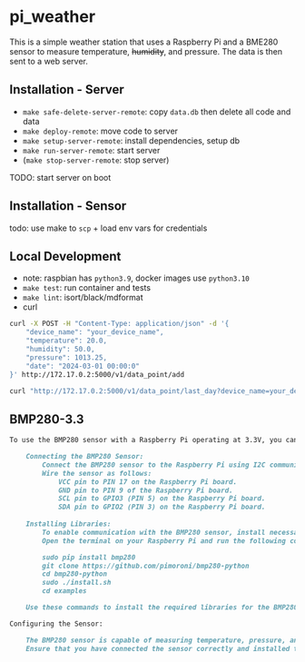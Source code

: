 # pi_weather

This is a simple weather station that uses a Raspberry Pi and a BME280 sensor to measure temperature, ~~humidity~~, and pressure. The data is then sent to a web server.

## Installation - Server

* `make safe-delete-server-remote`: copy `data.db` then delete all code and data
* `make deploy-remote`: move code to server
* `make setup-server-remote`: install dependencies, setup db
* `make run-server-remote`: start server
* (`make stop-server-remote`: stop server)

TODO: start server on boot

## Installation - Sensor

todo: use make to `scp` + load env vars for credentials

## Local Development

- note: raspbian has `python3.9`, docker images use `python3.10`
- `make test`: run container and tests
- `make lint`: isort/black/mdformat
- curl

```bash
curl -X POST -H "Content-Type: application/json" -d '{
    "device_name": "your_device_name",
    "temperature": 20.0,
    "humidity": 50.0,
    "pressure": 1013.25,
    "date": "2024-03-01 00:00:0"
}' http://172.17.0.2:5000/v1/data_point/add
```

```bash
curl "http://172.17.0.2:5000/v1/data_point/last_day?device_name=your_device_name"
```


## BMP280-3.3

```md
To use the BMP280 sensor with a Raspberry Pi operating at 3.3V, you can follow these steps based on the provided search results:

    Connecting the BMP280 Sensor:
        Connect the BMP280 sensor to the Raspberry Pi using I2C communication protocol.
        Wire the sensor as follows:
            VCC pin to PIN 17 on the Raspberry Pi board.
            GND pin to PIN 9 of the Raspberry Pi board.
            SCL pin to GPIO3 (PIN 5) on the Raspberry Pi board.
            SDA pin to GPIO2 (PIN 3) on the Raspberry Pi board.
            
    Installing Libraries:
        To enable communication with the BMP280 sensor, install necessary libraries using Pypi, a Python package index repository.
        Open the terminal on your Raspberry Pi and run the following commands:

        sudo pip install bmp280
        git clone https://github.com/pimoroni/bmp280-python
        cd bmp280-python
        sudo ./install.sh
        cd examples

    Use these commands to install the required libraries for the BMP280 sensor1

Configuring the Sensor:

    The BMP280 sensor is capable of measuring temperature, pressure, and altitude accurately.
    Ensure that you have connected the sensor correctly and installed the necessary libraries to start collecting data from the BMP280 sensor1.
```
